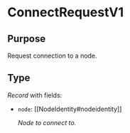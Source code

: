 # ConnectRequestV1

## Purpose

<!-- --8<-- [start:purpose] -->
Request connection to a node.
<!-- --8<-- [end:purpose] -->

## Type

<!-- --8<-- [start:type] -->
<div class="type">

*Record* with fields:

- `node`: [[NodeIdentity#nodeidentity]]

  *Node to connect to.*

</div>
<!-- --8<-- [end:type] -->
